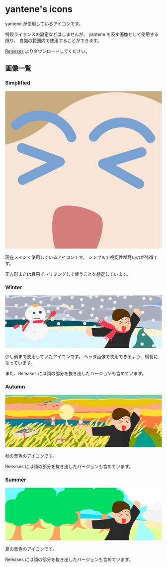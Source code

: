 yantene's icons
=============

yantene が使用しているアイコンです。

特段ライセンスの設定などはしませんが、
yantene を表す画像として使用する限り、
良識の範囲内で使用することができます。

[Releases](https://github.com/yantene/icons/releases/latest)
よりダウンロードしてください。

## 画像一覧

### Simplified

![Simplified](src/simplified.svg)

現在メインで使用しているアイコンです。
シンプルで視認性が高いのが特徴です。

正方形または真円でトリミングして使うことを想定しています。

### Winter

![Winter](src/winter.svg)

少し前まで使用していたアイコンです。
ヘッダ画像で使用できるよう、横長になっています。

また、Releases には顔の部分を抜き出したバージョンも含めています。

### Autumn

![Autumn](src/autumn.svg)

秋の景色のアイコンです。

Releases には顔の部分を抜き出したバージョンも含めています。

### Summer

![Summer](src/summer.svg)

夏の景色のアイコンです。

Releases には顔の部分を抜き出したバージョンも含めています。
